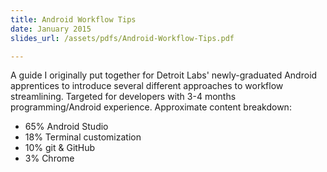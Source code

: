 ```yaml
---
title: Android Workflow Tips
date: January 2015
slides_url: /assets/pdfs/Android-Workflow-Tips.pdf

---
```


A guide I originally put together for Detroit Labs' newly-graduated Android apprentices to introduce several different approaches to workflow streamlining. Targeted for developers with 3-4 months programming/Android experience. Approximate content breakdown:

* 65% Android Studio
* 18% Terminal customization
* 10% git & GitHub
* 3% Chrome
